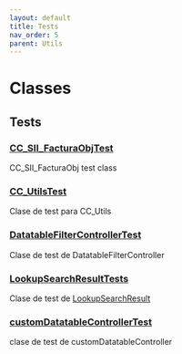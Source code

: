 ```yaml
---
layout: default
title: Tests
nav_order: 5
parent: Utils
---
```


# Classes

## Tests

### [CC_SII_FacturaObjTest](CC_SII_FacturaObjTest.md)

CC_SII_FacturaObj test class

### [CC_UtilsTest](CC_UtilsTest.md)

Clase de test para CC_Utils

### [DatatableFilterControllerTest](DatatableFilterControllerTest.md)

Clase de test de DatatableFilterController

### [LookupSearchResultTests](LookupSearchResultTests.md)

Clase de test de [LookupSearchResult](../Controllers/LookupSearchResult.md)

### [customDatatableControllerTest](customDatatableControllerTest.md)

clase de test de customDatatableController
